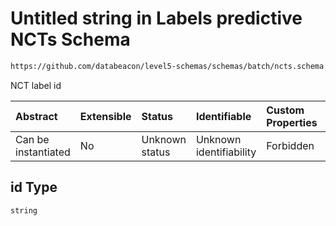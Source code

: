 # Untitled string in Labels predictive NCTs Schema

```txt
https://github.com/databeacon/level5-schemas/schemas/batch/ncts.schema.json#/properties/id
```

NCT label id

| Abstract            | Extensible | Status         | Identifiable            | Custom Properties | Additional Properties | Access Restrictions | Defined In                                                                    |
| :------------------ | :--------- | :------------- | :---------------------- | :---------------- | :-------------------- | :------------------ | :---------------------------------------------------------------------------- |
| Can be instantiated | No         | Unknown status | Unknown identifiability | Forbidden         | Allowed               | none                | [ncts.schema.json\*](../../out/batch/ncts.schema.json "open original schema") |

## id Type

`string`
